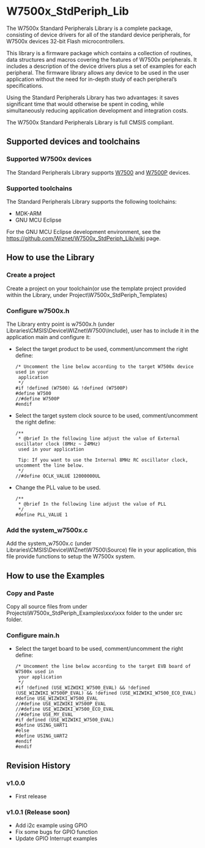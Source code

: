 # W7500x_StdPeriph_Lib

The W7500x Standard Peripherals Library is a complete package, consisting of device drivers for all of the standard device peripherals, for W7500x  devices 32-bit Flash microcontrollers.

This library is a firmware package which contains a collection of routines, data structures and macros covering the features of W7500x peripherals. It includes a description of the device drivers plus a set of examples for each peripheral. The firmware library allows any device to be used in the user application without the need for in-depth study of each peripheral’s specifications.

Using the Standard Peripherals Library has two advantages: it saves significant time that would otherwise be spent in coding, while simultaneously reducing application development and integration costs.

The W7500x Standard Peripherals Library is full CMSIS compliant.

## Supported devices and toolchains

### Supported W7500x devices

The Standard Peripherals Library supports [W7500](https://wizwiki.net/wiki/doku.php?id=products:w7500:start) and [W7500P](https://wizwiki.net/wiki/doku.php?id=products:w7500p:start) devices.

### Supported toolchains

The Standard Peripherals Library supports the following toolchains:
- MDK-ARM 
- GNU MCU Eclipse

For the GNU MCU Eclipse development environment, see the https://github.com/Wiznet/W7500x_StdPeriph_Lib/wiki page.

## How to use the Library

### Create a project

Create a project on your toolchain(or use the template project provided within the Library, under 
Project\W7500x_StdPeriph_Templates)

### Configure w7500x.h

The Library entry point is w7500x.h (under Libraries\CMSIS\Device\WIZnet\W7500\Include), user has to include it in the application main and configure it:

- Select the target product to be used, comment/uncomment the right define:
  ```
  /* Uncomment the line below according to the target W7500x device used in your
   application
   */
  #if !defined (W7500) && !defined (W7500P)
  #define W7500
  //#define W7500P
  #endif
  ```
- Select the target system clock source to be used, comment/uncomment the right define:
  ```
  /**
   * @brief In the following line adjust the value of External oscillator clock (8MHz ~ 24MHz)
   used in your application

   Tip: If you want to use the Internal 8MHz RC oscillator clock, uncomment the line below.
   */
  //#define OCLK_VALUE 12000000UL
  ```
- Change the PLL value to be used.
  ```
  /**
   * @brief In the following line adjust the value of PLL
   */
  #define PLL_VALUE 1
  ```
  
### Add the system_w7500x.c

Add the system_w7500x.c (under Libraries\CMSIS\Device\WIZnet\W7500\Source) file in your application, this file provide functions to setup the W7500x system.

## How to use the Examples

### Copy and Paste

Copy all source files from under Projects\W7500x_StdPeriph_Examples\xxx\xxx folder to the under src folder.

### Configure main.h

- Select the target board to be used, comment/uncomment the right define:
  ```
  /* Uncomment the line below according to the target EVB board of W7500x used in
   your application
   */
  #if !defined (USE_WIZWIKI_W7500_EVAL) && !defined (USE_WIZWIKI_W7500P_EVAL) && !defined (USE_WIZWIKI_W7500_ECO_EVAL)
  #define USE_WIZWIKI_W7500_EVAL
  //#define USE_WIZWIKI_W7500P_EVAL
  //#define USE_WIZWIKI_W7500_ECO_EVAL
  //#define USE_MY_EVAL
  #if defined (USE_WIZWIKI_W7500_EVAL)
  #define USING_UART1
  #else
  #define USING_UART2
  #endif
  #endif
  ```
## Revision History

### v1.0.0
- First release

### v1.0.1 (Release soon)
- Add i2c example using GPIO
- Fix some bugs for GPIO function
- Update GPIO Interrupt examples
